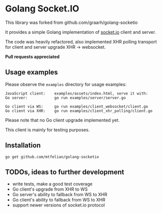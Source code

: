 # Golang Socket.IO

This library was forked from github.com/graarh/golang-socketio

It provides a simple Golang implementation of
[socket.io](http://socket.io) client and server.

The code was heavily refactored, also implemented XHR polling transport
for client and server upgrade XHR -> websocket.

**Pull requests appreciated**

## Usage examples

Please observe the `examples` directory for usage examples:

```
JavaScript client:    examples/assets/index.html, serve it with:
Go server:            go run examples/server/server.go

Go client via WS:     go run examples/client_websocket/client.go
Go client via XHR:    go run examples/client_xhr_polling/client.go
```

Please note that no Go client upgrade implemented yet.

This client is mainly for testing purposes.

## Installation

    go get github.com/mtfelian/golang-socketio

## TODOs, ideas to further development

- write tests, make a good test coverage
- Go client's upgrade from XHR to WS
- Go server's ability to fallback from WS to XHR
- Go client's ability to fallback from WS to XHR
- support newer versions of socket.io protocol
